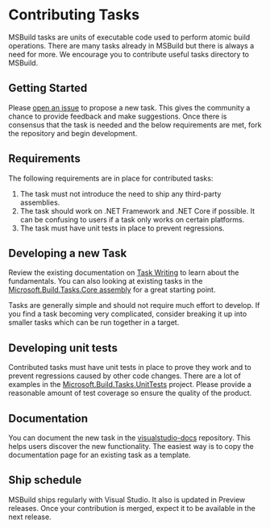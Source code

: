 # Contributing Tasks

MSBuild tasks are units of executable code used to perform atomic build operations.  There are many tasks already in MSBuild but there is always a need for more.  We encourage you to contribute useful tasks directory to MSBuild.

## Getting Started
Please [open an issue](https://github.com/Microsoft/msbuild/issues/new) to propose a new task.  This gives the community a chance to provide feedback and make suggestions.  Once there is consensus that the task is needed and the below requirements are met, fork the repository and begin development.

## Requirements
The following requirements are in place for contributed tasks:

1. The task must not introduce the need to ship any third-party assemblies.
2. The task should work on .NET Framework and .NET Core if possible.  It can be confusing to users if a task only works on certain platforms.
3. The task must have unit tests in place to prevent regressions.

## Developing a new Task
Review the existing documentation on [Task Writing](https://docs.microsoft.com/en-us/visualstudio/msbuild/task-writing) to learn about the fundamentals.  You can also looking at existing tasks in the [Microsoft.Build.Tasks.Core assembly](https://github.com/Microsoft/msbuild/tree/master/src/Tasks) for a great starting point.

Tasks are generally simple and should not require much effort to develop.  If you find a task becoming very complicated, consider breaking it up into smaller tasks which can be run together in a target.

## Developing unit tests
Contributed tasks must have unit tests in place to prove they work and to prevent regressions caused by other code changes.  There are a lot of examples in the [Microsoft.Build.Tasks.UnitTests](https://github.com/Microsoft/msbuild/tree/master/src/Tasks.UnitTests) project.  Please provide a reasonable amount of test coverage so ensure the quality of the product.

## Documentation
You can document the new task in the [visualstudio-docs](https://github.com/MicrosoftDocs/visualstudio-docs/tree/master/docs/msbuild) repository.  This helps users discover the new functionality.  The easiest way is to copy the documentation page for an existing task as a template.

## Ship schedule
MSBuild ships regularly with Visual Studio.  It also is updated in Preview releases.  Once your contribution is merged, expect it to be available in the next release.


